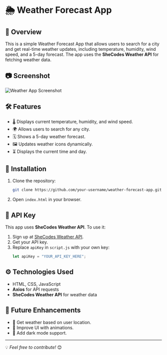 # 🌦️ Weather Forecast App

## 📌 Overview
This is a simple Weather Forecast App that allows users to search for a city and get real-time weather updates, including temperature, humidity, wind speed, and a 5-day forecast. The app uses the **SheCodes Weather API** for fetching weather data.

## 📷 Screenshot
![Weather App Screenshot](https://github.com/user-attachments/assets/3bd9ab1d-7b92-4c2a-8bae-73e439cbfe0e)

## 🛠️ Features
- 🌡️ Displays current temperature, humidity, and wind speed.
- 🌍 Allows users to search for any city.
- 🗓️ Shows a 5-day weather forecast.
- 🖼️ Updates weather icons dynamically.
- ⏳ Displays the current time and day.

## 🚀 Installation
1. Clone the repository:
   ```sh
   git clone https://github.com/your-username/weather-forecast-app.git
   ```
2. Open `index.html` in your browser.

## 🔑 API Key
This app uses **SheCodes Weather API**. To use it:
1. Sign up at [SheCodes Weather API](https://www.shecodes.io/).
2. Get your API key.
3. Replace `apiKey` in `script.js` with your own key:
   ```js
   let apiKey = "YOUR_API_KEY_HERE";
   ```

## ⚙️ Technologies Used
- HTML, CSS, JavaScript
- **Axios** for API requests
- **SheCodes Weather API** for weather data

## 🔄 Future Enhancements
- 📍 Get weather based on user location.
- 🎨 Improve UI with animations.
- 🌙 Add dark mode support.

---

💡 _Feel free to contribute!_ 😊
